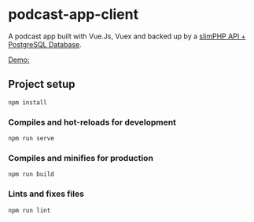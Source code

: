 # podcast-app-client

A podcast app built with Vue.Js, Vuex and backed up by a [slimPHP API + PostgreSQL Database](https://github.com/bophelo/podcast-app).

[Demo:](https://bophelo-podcast-app-client.herokuapp.com/)

## Project setup
```
npm install
```

### Compiles and hot-reloads for development
```
npm run serve
```

### Compiles and minifies for production
```
npm run build
```

### Lints and fixes files
```
npm run lint
```
